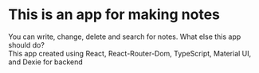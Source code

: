 # This is an app for making notes
You can write, change, delete and search for notes. What else this app should do?\
This app created using React, React-Router-Dom, TypeScript, Material UI, and Dexie for backend
